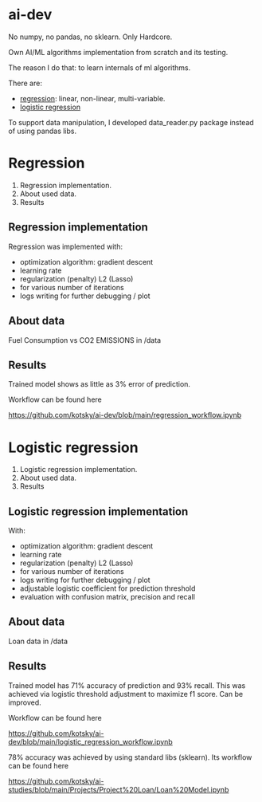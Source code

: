 # ai-dev


No numpy, no pandas, no sklearn. Only Hardcore. 

Own AI/ML algorithms implementation from scratch and its testing.

The reason I do that: to learn internals of ml algorithms.

There are:
- [regression](https://github.com/kotsky/ai-dev#regression): linear, non-linear, multi-variable.
- [logistic regression](https://github.com/kotsky/ai-dev#logistic-regression)

To support data manipulation, I developed data_reader.py package instead of using pandas libs.

# Regression
1. Regression implementation.
2. About used data.
3. Results

## Regression implementation
Regression was implemented with:
- optimization algorithm: gradient descent
- learning rate
- regularization (penalty) L2 (Lasso)
- for various number of iterations
- logs writing for further debugging / plot

## About data
Fuel Consumption vs CO2 EMISSIONS in /data
## Results
Trained model shows as little as 3% error of prediction.

Workflow can be found here 

https://github.com/kotsky/ai-dev/blob/main/regression_workflow.ipynb

# Logistic regression
1. Logistic regression implementation.
2. About used data.
3. Results

## Logistic regression implementation
With:
- optimization algorithm: gradient descent
- learning rate
- regularization (penalty) L2 (Lasso)
- for various number of iterations
- logs writing for further debugging / plot
- adjustable logistic coefficient for prediction threshold
- evaluation with confusion matrix, precision and recall

## About data
Loan data in /data
## Results
Trained model has 71% accuracy of prediction and 93% recall.
This was achieved via logistic threshold adjustment to maximize f1 score.
Can be improved.

Workflow can be found here 

https://github.com/kotsky/ai-dev/blob/main/logistic_regression_workflow.ipynb

78% accuracy was achieved by using standard libs (sklearn). 
Its workflow can be found here 

https://github.com/kotsky/ai-studies/blob/main/Projects/Project%20Loan/Loan%20Model.ipynb